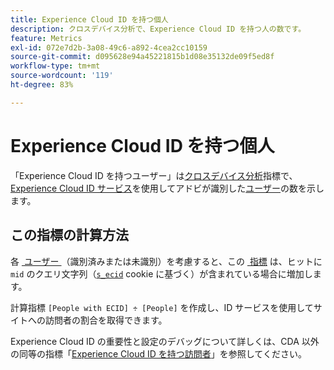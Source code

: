 ```yaml
---
title: Experience Cloud ID を持つ個人
description: クロスデバイス分析で、Experience Cloud ID を持つ人の数です。
feature: Metrics
exl-id: 072e7d2b-3a08-49c6-a892-4cea2cc10159
source-git-commit: d095628e94a45221815b1d08e35132de09f5ed8f
workflow-type: tm+mt
source-wordcount: '119'
ht-degree: 83%

---
```


# Experience Cloud ID を持つ個人

「Experience Cloud ID を持つユーザー」は[クロスデバイス分析](../cda/overview.md)指標で、[Experience Cloud ID サービス](https://experienceleague.adobe.com/docs/id-service/using/home.html?lang=ja)を使用してアドビが識別した[ユーザー](people.md)の数を示します。

## この指標の計算方法

各 [&#x200B; ユーザー &#x200B;](people.md) （識別済みまたは未識別）を考慮すると、この [&#x200B; 指標 &#x200B;](overview.md) は、ヒットに `mid` のクエリ文字列（[`s_ecid`](https://experienceleague.adobe.com/docs/core-services/interface/ec-cookies/cookies-analytics.html?lang=ja) cookie に基づく）が含まれている場合に増加します。

計算指標 `[People with ECID] ÷ [People]` を作成し、ID サービスを使用してサイトへの訪問者の割合を取得できます。

Experience Cloud ID の重要性と設定のデバッグについて詳しくは、CDA 以外の同等の指標「[Experience Cloud ID を持つ訪問者](visitors-with-ecid.md)」を参照してください。
